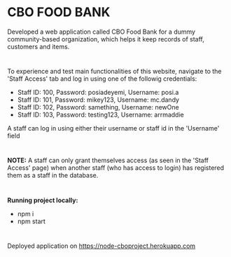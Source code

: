 # CBO FOOD BANK

Developed a web application called CBO Food Bank for a dummy community-based organization, which helps it keep records of staff, customers and items.
#

To experience and test main functionalities of this website, navigate to the 'Staff Access' tab and log in using one of the followig credentials:
- Staff ID: 100, Password: posiadeyemi, Username: posi.a
- Staff ID: 101, Password: mikey123, Username: mc.dandy
- Staff ID: 102, Password: samething, Username: newOne
- Staff ID: 103, Password: testing123, Username: arrmaddie

A staff can log in using either their username or staff id in the 'Username' field
#

**NOTE:** A staff can only grant themselves access (as seen in the 'Staff Access' page) when another staff (who has access to login) has registered them as a staff in the database.
#

**Running project locally:**
- npm i
- npm start
#

Deployed application on  https://node-cboproject.herokuapp.com
